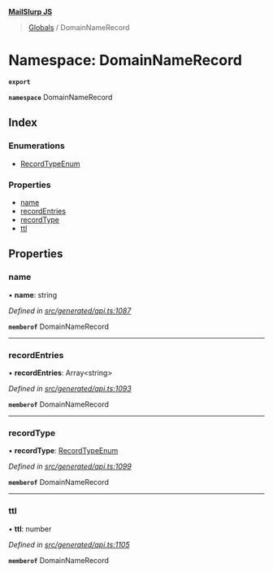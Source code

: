 **[MailSlurp JS](../README.md)**

> [Globals](../README.md) / DomainNameRecord

# Namespace: DomainNameRecord

**`export`** 

**`namespace`** DomainNameRecord

## Index

### Enumerations

* [RecordTypeEnum](../enums/domainnamerecord.recordtypeenum.md)

### Properties

* [name](domainnamerecord.md#name)
* [recordEntries](domainnamerecord.md#recordentries)
* [recordType](domainnamerecord.md#recordtype)
* [ttl](domainnamerecord.md#ttl)

## Properties

### name

•  **name**: string

*Defined in [src/generated/api.ts:1087](https://github.com/mailslurp/mailslurp-client/blob/65d1444/src/generated/api.ts#L1087)*

**`memberof`** DomainNameRecord

___

### recordEntries

•  **recordEntries**: Array\<string>

*Defined in [src/generated/api.ts:1093](https://github.com/mailslurp/mailslurp-client/blob/65d1444/src/generated/api.ts#L1093)*

**`memberof`** DomainNameRecord

___

### recordType

•  **recordType**: [RecordTypeEnum](../enums/domainnamerecord.recordtypeenum.md)

*Defined in [src/generated/api.ts:1099](https://github.com/mailslurp/mailslurp-client/blob/65d1444/src/generated/api.ts#L1099)*

**`memberof`** DomainNameRecord

___

### ttl

•  **ttl**: number

*Defined in [src/generated/api.ts:1105](https://github.com/mailslurp/mailslurp-client/blob/65d1444/src/generated/api.ts#L1105)*

**`memberof`** DomainNameRecord
